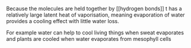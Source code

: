 Because the molecules are held together by [[hydrogen bonds]] t has a relatively large latent heat of vaporisation, meaning evaporation of water provides a cooling effect with little water loss. 

For example water can help to cool living things when sweat evaporates and plants are cooled when water evaporates from mesophyll cells